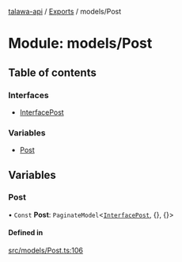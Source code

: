 [talawa-api](../README.md) / [Exports](../modules.md) / models/Post

# Module: models/Post

## Table of contents

### Interfaces

- [InterfacePost](../interfaces/models_Post.InterfacePost.md)

### Variables

- [Post](models_Post.md#post)

## Variables

### Post

• `Const` **Post**: `PaginateModel`\<[`InterfacePost`](../interfaces/models_Post.InterfacePost.md), {}, {}\>

#### Defined in

[src/models/Post.ts:106](https://github.com/PalisadoesFoundation/talawa-api/blob/ae7aa4f/src/models/Post.ts#L106)
